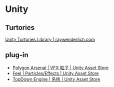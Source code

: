 ﻿# Unity

## Turtories

[Unity Turtories Library | raywenderlich.com](https://www.raywenderlich.com/library?category_ids[]=181&category_ids[]=177&category_ids[]=1222&category_ids[]=159&category_ids[]=145&category_ids[]=146&category_ids[]=161&category_ids[]=153&category_ids[]=144&category_ids[]=156&category_ids[]=147&category_ids[]=149&category_ids[]=150&category_ids[]=151&category_ids[]=148&category_ids[]=152&category_ids[]=155&category_ids[]=1223&category_ids[]=154&category_ids[]=157&category_ids[]=158&category_ids[]=143&category_ids[]=1224&content_types[]=article&domain_ids[]=3&limit_count=12&section_id=70&sort_direction=desc&sort_order=released_at)

## plug-in

* [Polygon Arsenal | VFX 粒子 | Unity Asset Store](https://assetstore.unity.com/packages/vfx/particles/polygon-arsenal-109286)
* [Feel | Particles/Effects | Unity Asset Store](https://assetstore.unity.com/packages/tools/particles-effects/feel-183370)
* [TopDown Engine | 系统 | Unity Asset Store](https://assetstore.unity.com/packages/templates/systems/topdown-engine-89636)
